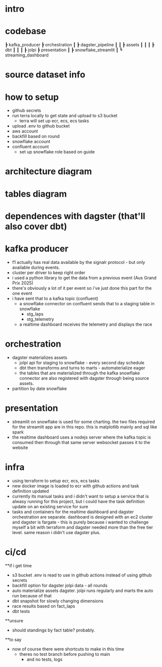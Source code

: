 
 # intro


 # codebase

 ┣ kafka_producer
 ┣ orchestration
 ┃ ┣ dagster_pipeline
 ┃ ┃ ┣ assets
 ┃ ┃ ┃ ┣ dbt
 ┃ ┃ ┃ ┣ jolpi
 ┣ presentation
 ┃ ┣ snowflake_streamlit
 ┃ ┗ streaming_dashboard

# source dataset info



# how to setup
- github secrets
- run terra locally to get state and upload to s3 bucket
    - terra will set up ecr, ecs, ecs tasks
- upload .env to github bucket
- aws account
- backfill based on round
- snowflake account
- confluent account
    - set up snowflake role based on guide

# architecture diagram

# tables diagram

# dependences with dagster (that'll also cover dbt)

# kafka producer
- f1 actually has real data available by the signalr protocol - but only available during events.
- cluster per driver to keep right order
- i used a python library to get the data from a previous event (Aus Grand Prix 2025)
- there's obviously a lot of it per event so i've just done this part for the one event
- i have sent that to a kafka topic (confluent)
    - a snowflake connector on confluent sends that to a staging table in snowflake
        - stg_laps
        - stg_telemetry
    - a realtime dashboard receives the telemetry and displays the race

# orchestration
- dagster materializes assets
    - jolpi api for staging to snowflake - every second day schedule
    - dbt then transforms and turns to marts - automaterialize eager
    - the tables that are materialized through the kafka snowflake connector are also registered with dagster through being source assets.
- partition by date snowflake


# presentation
- streamlit on snowflake is used for some charting. the two files required for the streamlit app are in this repo. this is matplotlib mainly and sql like spark
- the realtime dashboard uses a nodejs server where the kafka topic is consumed then through that same server websocket passes it to the website

# infra
- using terraform to setup ecr, ecs, ecs tasks
- new docker image is loaded to ecr with github actions and task definition updated
- currently its manual tasks and i didn't want to setup a service that is alwasy running for this project, but i could have the task definition update on an existing service for sure
- tasks and containers for the realtime dashboard and dagster orchestration are separate. dashboard is designed with an ec2 cluster and dagster is fargate - this is purely because i wanted to challenge myself a bit with terraform and dagster needed more than the free tier level. same reason i didn't use dagster plus.

# ci/cd


**if i get time
-  s3 bucket .env is read to use in github actions instead of using github secrets
-  backfill option for dagster jolpi data - all rounds
- auto materialize assets dagster. jolpi runs regularly and marts the auto run because of that
- dbt snapshot for slowly changing dimensions
- race results based on fact_laps
- dbt tests

**unsure
- should standings by fact table? probably.

**to say
- now of course there were shortcuts to make in this time
    - theres no test branch before pushing to main
        - and no tests, logs
    